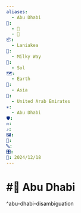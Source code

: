 ```yaml
---
aliases:
  - Abu Dhabi
📁:
  - 📍
  - 📁
📦:
  - Laniakea
💱:
  - Milky Way
🔀:
  - Sol
🗺️:
  - Earth
🎨:
  - Asia
🏁:
  - United Arab Emirates
✳️:
  - Abu Dhabi
🛡️: 
⚖️: 
⤴️: 
🖼️: 
📍: 
🔤: 
🎛️: 
📅: 2024/12/18
---
```

# #📍 Abu Dhabi



^abu-dhabi-disambiguation